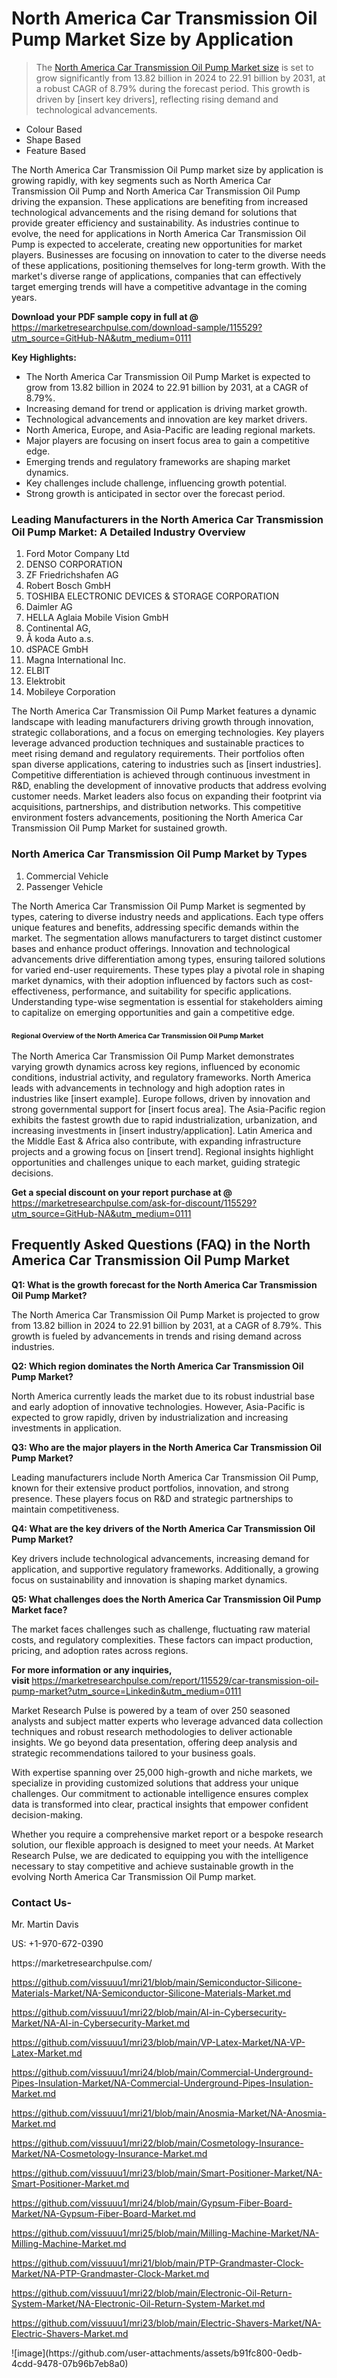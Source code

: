 <h1>North America Car Transmission Oil Pump Market&nbsp;Size by Application</h1><blockquote><p>The <a href="https://marketresearchpulse.com/download-sample/115529?utm_source=GitHub-NA&amp;utm_medium=0111">North America Car Transmission Oil Pump Market size</a> is set to grow significantly from 13.82 billion in 2024 to 22.91 billion by 2031, at a robust CAGR of 8.79% during the forecast period. This growth is driven by [insert key drivers], reflecting rising demand and technological advancements.</p></blockquote><ul><li>Colour Based<li> Shape Based<li> Feature Based</li></ul><p>The North America Car Transmission Oil Pump market size by application is growing rapidly, with key segments such as North America Car Transmission Oil Pump and North America Car Transmission Oil Pump driving the expansion. These applications are benefiting from increased technological advancements and the rising demand for solutions that provide greater efficiency and sustainability. As industries continue to evolve, the need for applications in North America Car Transmission Oil Pump is expected to accelerate, creating new opportunities for market players. Businesses are focusing on innovation to cater to the diverse needs of these applications, positioning themselves for long-term growth. With the market's diverse range of applications, companies that can effectively target emerging trends will have a competitive advantage in the coming years.</p><p><strong>Download your PDF sample copy in full at @ </strong><a href="https://marketresearchpulse.com/download-sample/115529?utm_source=GitHub-NA&amp;utm_medium=0111">https://marketresearchpulse.com/download-sample/115529?utm_source=GitHub-NA&amp;utm_medium=0111</a></p><p><strong>Key Highlights: </strong></p><ul><li>The North America Car Transmission Oil Pump Market is expected to grow from 13.82 billion in 2024 to 22.91 billion by 2031, at a CAGR of 8.79%.</li><li>Increasing demand for trend or application is driving market growth.</li><li>Technological advancements and innovation are key market drivers.</li><li>North America, Europe, and Asia-Pacific are leading regional markets.</li><li>Major players are focusing on insert focus area to gain a competitive edge.</li><li>Emerging trends and regulatory frameworks are shaping market dynamics.</li><li>Key challenges include challenge, influencing growth potential.</li><li>Strong growth is anticipated in sector over the forecast period.</li></ul><h3>Leading Manufacturers in the North America Car Transmission Oil Pump Market: A Detailed Industry Overview</h3><ol><li>Ford Motor Company Ltd</li><li>DENSO CORPORATION</li><li>ZF Friedrichshafen AG</li><li>Robert Bosch GmbH</li><li>TOSHIBA ELECTRONIC DEVICES & STORAGE CORPORATION</li><li>Daimler AG</li><li>HELLA Aglaia Mobile Vision GmbH</li><li>Continental AG,</li><li>Å koda Auto a.s.</li><li>dSPACE GmbH</li><li>Magna International Inc.</li><li>ELBIT</li><li>Elektrobit</li><li>Mobileye Corporation</li></ol><div class="flex max-w-full flex-col flex-grow"><div class="min-h-8 text-message flex w-full flex-col items-end gap-2 whitespace-normal break-words [.text-message+&amp;]:mt-5" dir="auto" data-message-author-role="assistant" data-message-id="fd8432e4-4910-450d-b182-61b7bfb0a01f" data-message-model-slug="gpt-4o"><div class="flex w-full flex-col gap-1 empty:hidden first:pt-[3px]"><div class="markdown prose w-full break-words dark:prose-invert light"><p>The North America Car Transmission Oil Pump Market features a dynamic landscape with leading manufacturers driving growth through innovation, strategic collaborations, and a focus on emerging technologies. Key players leverage advanced production techniques and sustainable practices to meet rising demand and regulatory requirements. Their portfolios often span diverse applications, catering to industries such as [insert industries]. Competitive differentiation is achieved through continuous investment in R&amp;D, enabling the development of innovative products that address evolving customer needs. Market leaders also focus on expanding their footprint via acquisitions, partnerships, and distribution networks. This competitive environment fosters advancements, positioning the North America Car Transmission Oil Pump Market for sustained growth.</p></div></div></div></div><h3>North America Car Transmission Oil Pump Market by Types</h3><ol><li>Commercial Vehicle<li> Passenger Vehicle</li></ol><div class="flex max-w-full flex-col flex-grow"><div class="min-h-8 text-message flex w-full flex-col items-end gap-2 whitespace-normal break-words [.text-message+&amp;]:mt-5" dir="auto" data-message-author-role="assistant" data-message-id="084470be-0bb7-4664-bddf-5156b4f41249" data-message-model-slug="gpt-4o-mini"><div class="flex w-full flex-col gap-1 empty:hidden first:pt-[3px]"><div class="markdown prose w-full break-words dark:prose-invert light"><p>The North America Car Transmission Oil Pump Market is segmented by types, catering to diverse industry needs and applications. Each type offers unique features and benefits, addressing specific demands within the market. The segmentation allows manufacturers to target distinct customer bases and enhance product offerings. Innovation and technological advancements drive differentiation among types, ensuring tailored solutions for varied end-user requirements. These types play a pivotal role in shaping market dynamics, with their adoption influenced by factors such as cost-effectiveness, performance, and suitability for specific applications. Understanding type-wise segmentation is essential for stakeholders aiming to capitalize on emerging opportunities and gain a competitive edge.</p></div></div></div></div><h3><span style="font-size: 11px;">Regional Overview of the North America Car Transmission Oil Pump Market</span></h3><div class="flex max-w-full flex-col flex-grow"><div class="min-h-8 text-message flex w-full flex-col items-end gap-2 whitespace-normal break-words [.text-message+&amp;]:mt-5" dir="auto" data-message-author-role="assistant" data-message-id="e9038762-ce64-4e30-91c9-9bd413514231" data-message-model-slug="gpt-4o-mini"><div class="flex w-full flex-col gap-1 empty:hidden first:pt-[3px]"><div class="markdown prose w-full break-words dark:prose-invert light"><p>The North America Car Transmission Oil Pump Market demonstrates varying growth dynamics across key regions, influenced by economic conditions, industrial activity, and regulatory frameworks. North America leads with advancements in technology and high adoption rates in industries like [insert example]. Europe follows, driven by innovation and strong governmental support for [insert focus area]. The Asia-Pacific region exhibits the fastest growth due to rapid industrialization, urbanization, and increasing investments in [insert industry/application]. Latin America and the Middle East &amp; Africa also contribute, with expanding infrastructure projects and a growing focus on [insert trend]. Regional insights highlight opportunities and challenges unique to each market, guiding strategic decisions.</p></div></div></div></div><p><strong>Get a special discount on your report purchase at @ </strong><a href="https://marketresearchpulse.com/ask-for-discount/115529?utm_source=GitHub-NA&amp;utm_medium=0111">https://marketresearchpulse.com/ask-for-discount/115529?utm_source=GitHub-NA&amp;utm_medium=0111</a></p><h2>Frequently Asked Questions (FAQ) in the North America Car Transmission Oil Pump Market</h2><p><strong>Q1: What is the growth forecast for the North America Car Transmission Oil Pump Market?</strong></p><p>The North America Car Transmission Oil Pump Market is projected to grow from 13.82 billion in 2024 to 22.91 billion by 2031, at a CAGR of 8.79%. This growth is fueled by advancements in trends and rising demand across industries.</p><p><strong>Q2: Which region dominates the North America Car Transmission Oil Pump Market?</strong></p><p>North America currently leads the market due to its robust industrial base and early adoption of innovative technologies. However, Asia-Pacific is expected to grow rapidly, driven by industrialization and increasing investments in application.</p><p><strong>Q3: Who are the major players in the North America Car Transmission Oil Pump Market?</strong></p><p>Leading manufacturers include North America Car Transmission Oil Pump, known for their extensive product portfolios, innovation, and strong presence. These players focus on R&amp;D and strategic partnerships to maintain competitiveness.</p><p><strong>Q4: What are the key drivers of the North America Car Transmission Oil Pump Market?</strong></p><p>Key drivers include technological advancements, increasing demand for application, and supportive regulatory frameworks. Additionally, a growing focus on sustainability and innovation is shaping market dynamics.</p><p><strong>Q5: What challenges does the North America Car Transmission Oil Pump Market face?</strong></p><p>The market faces challenges such as challenge, fluctuating raw material costs, and regulatory complexities. These factors can impact production, pricing, and adoption rates across regions.</p><p><strong>For more information or any inquiries, visit&nbsp;</strong><a href="https://marketresearchpulse.com/report/115529/car-transmission-oil-pump-market?utm_source=Linkedin&utm_medium=0111">https://marketresearchpulse.com/report/115529/car-transmission-oil-pump-market?utm_source=Linkedin&utm_medium=0111</a></p><p>Market Research Pulse is powered by a team of over 250 seasoned analysts and subject matter experts who leverage advanced data collection techniques and robust research methodologies to deliver actionable insights. We go beyond data presentation, offering deep analysis and strategic recommendations tailored to your business goals.</p><p>With expertise spanning over 25,000 high-growth and niche markets, we specialize in providing customized solutions that address your unique challenges. Our commitment to actionable intelligence ensures complex data is transformed into clear, practical insights that empower confident decision-making.</p><p>Whether you require a comprehensive market report or a bespoke research solution, our flexible approach is designed to meet your needs. At Market Research Pulse, we are dedicated to equipping you with the intelligence necessary to stay competitive and achieve sustainable growth in the evolving North America Car Transmission Oil Pump market.</p><h3><strong>Contact Us-</strong></h3><p>Mr. Martin Davis</p><p>US: +1-970-672-0390</p><p>https://marketresearchpulse.com/</p><p><a href="https://github.com/vissuuu1/mri21/blob/main/Semiconductor-Silicone-Materials-Market/NA-Semiconductor-Silicone-Materials-Market.md">https://github.com/vissuuu1/mri21/blob/main/Semiconductor-Silicone-Materials-Market/NA-Semiconductor-Silicone-Materials-Market.md</a></p><p><a href="https://github.com/vissuuu1/mri22/blob/main/AI-in-Cybersecurity-Market/NA-AI-in-Cybersecurity-Market.md">https://github.com/vissuuu1/mri22/blob/main/AI-in-Cybersecurity-Market/NA-AI-in-Cybersecurity-Market.md</a></p><p><a href="https://github.com/vissuuu1/mri23/blob/main/VP-Latex-Market/NA-VP-Latex-Market.md">https://github.com/vissuuu1/mri23/blob/main/VP-Latex-Market/NA-VP-Latex-Market.md</a></p><p><a href="https://github.com/vissuuu1/mri24/blob/main/Commercial-Underground-Pipes-Insulation-Market/NA-Commercial-Underground-Pipes-Insulation-Market.md">https://github.com/vissuuu1/mri24/blob/main/Commercial-Underground-Pipes-Insulation-Market/NA-Commercial-Underground-Pipes-Insulation-Market.md</a></p><p><a href="https://github.com/vissuuu1/mri21/blob/main/Anosmia-Market/NA-Anosmia-Market.md">https://github.com/vissuuu1/mri21/blob/main/Anosmia-Market/NA-Anosmia-Market.md</a></p><p><a href="https://github.com/vissuuu1/mri22/blob/main/Cosmetology-Insurance-Market/NA-Cosmetology-Insurance-Market.md">https://github.com/vissuuu1/mri22/blob/main/Cosmetology-Insurance-Market/NA-Cosmetology-Insurance-Market.md</a></p><p><a href="https://github.com/vissuuu1/mri23/blob/main/Smart-Positioner-Market/NA-Smart-Positioner-Market.md">https://github.com/vissuuu1/mri23/blob/main/Smart-Positioner-Market/NA-Smart-Positioner-Market.md</a></p><p><a href="https://github.com/vissuuu1/mri24/blob/main/Gypsum-Fiber-Board-Market/NA-Gypsum-Fiber-Board-Market.md">https://github.com/vissuuu1/mri24/blob/main/Gypsum-Fiber-Board-Market/NA-Gypsum-Fiber-Board-Market.md</a></p><p><a href="https://github.com/vissuuu1/mri25/blob/main/Milling-Machine-Market/NA-Milling-Machine-Market.md">https://github.com/vissuuu1/mri25/blob/main/Milling-Machine-Market/NA-Milling-Machine-Market.md</a></p><p><a href="https://github.com/vissuuu1/mri21/blob/main/PTP-Grandmaster-Clock-Market/NA-PTP-Grandmaster-Clock-Market.md">https://github.com/vissuuu1/mri21/blob/main/PTP-Grandmaster-Clock-Market/NA-PTP-Grandmaster-Clock-Market.md</a></p><p><a href="https://github.com/vissuuu1/mri22/blob/main/Electronic-Oil-Return-System-Market/NA-Electronic-Oil-Return-System-Market.md">https://github.com/vissuuu1/mri22/blob/main/Electronic-Oil-Return-System-Market/NA-Electronic-Oil-Return-System-Market.md</a></p><p><a href="https://github.com/vissuuu1/mri23/blob/main/Electric-Shavers-Market/NA-Electric-Shavers-Market.md">https://github.com/vissuuu1/mri23/blob/main/Electric-Shavers-Market/NA-Electric-Shavers-Market.md</a></p>
![image](https://github.com/user-attachments/assets/b91fc800-0edb-4cdd-9478-07b96b7eb8a0)
